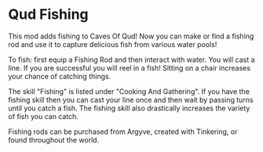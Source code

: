 # Qud Fishing
This mod adds fishing to Caves Of Qud! Now you can make or find a fishing rod and use it to capture delicious fish from various water pools! 

To fish: first equip a Fishing Rod and then interact with water. You will cast a line. If you are successful you will reel in a fish!
Sitting on a chair increases your chance of catching things.

The skill "Fishing" is listed under "Cooking And Gathering". If you have the fishing skill then you can cast your line once and then wait by passing turns until you catch a fish. The fishing skill also drastically increases the variety of fish you can catch.

Fishing rods can be purchased from Argyve, created with Tinkering, or found throughout the world.
